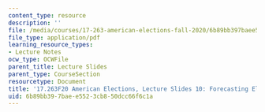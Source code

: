 ```yaml
---
content_type: resource
description: ''
file: /media/courses/17-263-american-elections-fall-2020/6b89bb397baee5523cb850dcc66f6c1a_MIT17_263F20_Lec10.pdf
file_type: application/pdf
learning_resource_types:
- Lecture Notes
ocw_type: OCWFile
parent_title: Lecture Slides
parent_type: CourseSection
resourcetype: Document
title: '17.263F20 American Elections, Lecture Slides 10: Forecasting Elections'
uid: 6b89bb39-7bae-e552-3cb8-50dcc66f6c1a
---
```

